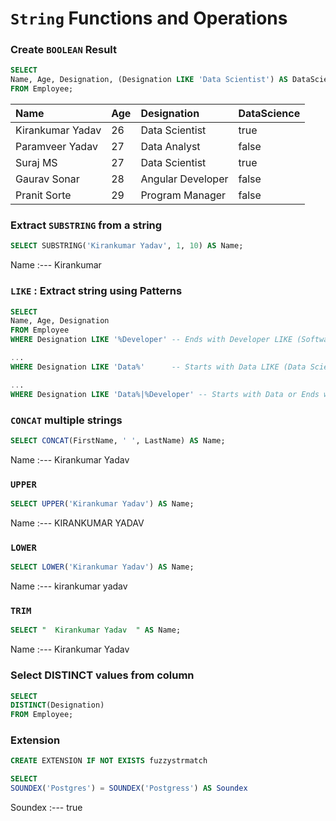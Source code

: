 # `String` Functions and Operations

### Create `BOOLEAN` Result

```sql
SELECT 
Name, Age, Designation, (Designation LIKE 'Data Scientist') AS DataScience
FROM Employee;
```

Name | Age | Designation | DataScience
:--- | :--- | :--- | :---
Kirankumar Yadav | 26 | Data Scientist | true
Paramveer Yadav | 27 | Data Analyst | false
Suraj MS | 27 | Data Scientist | true
Gaurav Sonar | 28 | Angular Developer | false
Pranit Sorte | 29 | Program Manager | false

### Extract `SUBSTRING` from a string

```sql
SELECT SUBSTRING('Kirankumar Yadav', 1, 10) AS Name;
```

Name
:---
Kirankumar

### `LIKE` : Extract string using Patterns

```sql
SELECT 
Name, Age, Designation 
FROM Employee
WHERE Designation LIKE '%Developer' -- Ends with Developer LIKE (Software Developer, Hardware Developer...)

...
WHERE Designation LIKE 'Data%'      -- Starts with Data LIKE (Data Scientist, Data Analyst, Data Engineer...)

...
WHERE Designation LIKE 'Data%|%Developer' -- Starts with Data or Ends with Developer.
```

### `CONCAT` multiple strings

```sql
SELECT CONCAT(FirstName, ' ', LastName) AS Name;
```

Name
:---
Kirankumar Yadav

### `UPPER`

```sql
SELECT UPPER('Kirankumar Yadav') AS Name;
```

Name
:---
KIRANKUMAR YADAV


### `LOWER`

```sql
SELECT LOWER('Kirankumar Yadav') AS Name;
```

Name
:---
kirankumar yadav

### `TRIM`

```sql
SELECT "  Kirankumar Yadav  " AS Name;
```

Name
:---
Kirankumar Yadav

### Select DISTINCT values from column

```sql
SELECT 
DISTINCT(Designation)
FROM Employee;
```

### Extension

```sql
CREATE EXTENSION IF NOT EXISTS fuzzystrmatch

SELECT 
SOUNDEX('Postgres') = SOUNDEX('Postgress') AS Soundex
```

Soundex
:---
true
